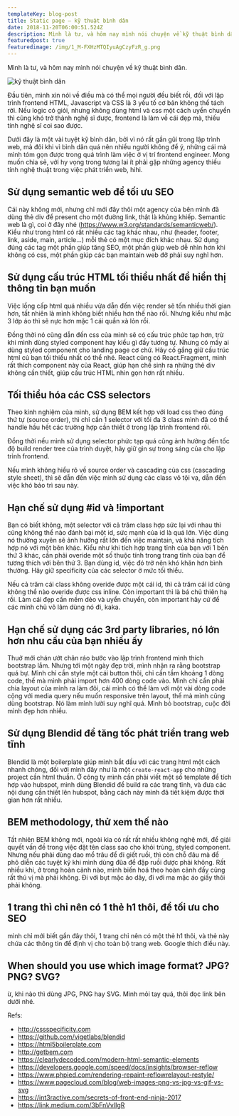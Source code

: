 ```yaml
---
templateKey: blog-post
title: Static page — kỹ thuật bình dân
date: 2018-11-20T06:00:51.524Z
description: Mình là tư, và hôm nay mình nói chuyện về kỹ thuật bình dân.
featuredpost: true
featuredimage: /img/1_M-FXHzMTQIyuAgCzyFzR_g.png
---
```

Mình là tư, và hôm nay mình nói chuyện về kỹ thuật bình dân.

![kỹ thuật bình dân](/img/1_M-FXHzMTQIyuAgCzyFzR_g.png)

Đầu tiên, mình xin nói về điều mà có thể mọi người đều biết rồi, đối với lập trình frontend HTML, Javascript và CSS là 3 yếu tố cơ bản không thể tách rời. Nếu logic có giỏi, nhưng không dùng html và css một cách uyển chuyển thì cũng khó trở thành nghệ sĩ được, frontend là làm về cái đẹp mà, thiếu tính nghệ sĩ coi sao được.

Dưới đây là một vài tuyệt kỹ bình dân, bởi vì nó rất gần gũi trong lập trình web, mà đôi khi vì bình dân quá nên nhiều người không để ý, những cái mà mình tóm gọn được trong quá trình làm việc ở vị trí frontend engineer. Mong muốn chia sẻ, với hy vọng trong tương lai ít phải gặp những agency thiếu tính nghệ thuật trong việc phát triển web, hihi.

## Sử dụng semantic web để tối ưu SEO

Cái này không mới, nhưng chỉ mới đây thôi một agency của bên mình đã dùng thẻ div để present cho một đường link, thật là khủng khiếp. Semantic web là gì, coi ở đây nhé (https://www.w3.org/standards/semanticweb/).
Kiểu như trong html có rất nhiều các tag khác nhau, như (header, footer, link, aside, main, article…) mỗi thẻ có một mục đích khác nhau. Sử dụng đúng các tag một phần giúp tăng SEO, một phần giúp web dễ nhìn hơn khi không có css, một phần giúp các bạn maintain web đỡ phải suy nghĩ hơn.

## Sử dụng cấu trúc HTML tối thiểu nhất để hiển thị thông tin bạn muốn

Việc lồng cấp html quá nhiều vừa dẫn đến việc render sẽ tốn nhiều thời gian hơn, tất nhiên là mình không biết nhiều hơn thế nào rồi. Nhưng kiểu như mặc 3 lớp áo thì sẽ nực hơn mặc 1 cái quần xà lỏn rồi.

Đồng thời nó cũng dẫn đến css của mình sẽ có cấu trúc phức tạp hơn, trừ khi mình dùng styled component hay kiểu gì đấy tương tự. Nhưng có mấy ai dùng styled component cho landing page cơ chứ. Hãy cố gắng giữ cấu trúc html củ bạn tối thiểu nhất có thể nhé. React cũng có React.Fragment, mình rất thích component này của React, giúp hạn chế sinh ra những thẻ div không cần thiết, giúp cấu trúc HTML nhìn gọn hơn rất nhiều.

## Tối thiểu hóa các CSS selectors

Theo kinh nghiệm của mình, sử dụng BEM kết hợp với load css theo đúng thứ tự (source order), thì chỉ cần 1 selector với tối đa 3 class mình đã có thể handle hầu hết các trường hợp cần thiết ở trong lập trình frontend rồi.

Đồng thời nếu mình sử dụng selector phức tạp quá cũng ảnh hưởng đến tốc độ build render tree của trình duyệt, hãy giữ gìn sự trong sáng của cho lập trình frontend.

Nếu mình không hiểu rõ về source order và cascading của css (cascading style sheet), thì sẽ dẫn đến việc mình sử dụng các class vô tội vạ, dẫn đến việc khó bảo trì sau này.

## Hạn chế sử dụng #id và !important

Bạn có biết không, một selector với cả trăm class hợp sức lại với nhau thì cũng không thể nào đánh bại một id, sức mạnh của id là quá lớn. Việc dùng nó thường xuyên sẽ ảnh hưởng rất lớn đến việc maintain, và khả năng tích hợp nó với một bên khác. Kiểu như khi tích hợp trang tĩnh của bạn với 1 bên thứ 3 khác, cần phải overide một số thuộc tính trong trang tĩnh của bạn để tương thích với bên thứ 3. Bạn dùng id, việc đó trở nên khó khăn hơn bình thường. Hãy giữ specificity của các selector ở mức tối thiểu.

Nếu cả trăm cái class không overide được một cái id, thì cả trăm cái id cũng không thể nào overide được css inline. Còn important thì là bá chủ thiên hạ rồi. Làm cái đẹp cần mềm dẻo và uyển chuyển, còn important hãy cứ để các minh chủ võ lâm dùng nó đi, kaka.

## Hạn chế sử dụng các 3rd party libraries, nó lớn hơn nhu cầu của bạn nhiều ấy

Thuở mới chán ướt chân ráo bước vào lập trình frontend mình thích bootstrap lắm. Nhưng tới một ngày đẹp trời, mình nhận ra rằng bootstrap quá bự. Mình chỉ cần style một cái button thôi, chỉ cần tầm khoảng 1 dòng code, thế mà mình phải import hơn 400 dòng code vào. Mình chỉ cần phải chia layout của mình ra làm đôi, cái mình có thể làm với một vài dòng code cộng với media query nếu muốn responsive trên layout, thế mà mình cũng dùng bootstrap. Nó làm mình lười suy nghĩ quá. Mình bỏ bootstrap, cuộc đời mình đẹp hơn nhiều.

## Sử dụng Blendid để tăng tốc phát triển trang web tĩnh

Blendid là một boilerplate giúp mình bắt đầu với các trang html một cách nhanh chóng, đối với mình đây như là một `create-react-app` cho những project cần html thuần. Ở công ty mình cần phải viết một số template để tích hợp vào hubspot, mình dùng Blendid để build ra các trang tĩnh, và đưa các nội dung cần thiết lên hubspot, bằng cách này mình đã tiết kiệm được thời gian hơn rất nhiều.

## BEM methodology, thử xem thế nào

Tất nhiên BEM không mới, ngoài kia có rất rất nhiều không nghệ mới, để giải quyết vấn đề trong việc đặt tên class sao cho khỏi trùng, styled component. Nhưng nếu phải dùng dao mổ trâu để đi giết ruồi, thì còn chỗ đâu mà để phô diễn các tuyệt kỹ khi mình dùng đũa để đập ruồi được phải không. Rất nhiều khi, ở trong hoàn cảnh nào, mình biến hoá theo hoàn cảnh đấy cũng rất thú vị mà phải không. Đi với bụt mặc áo dây, đi với ma mặc áo giấy thôi phải không.

## 1 trang thì chỉ nên có 1 thẻ h1 thôi, để tối ưu cho SEO

mình chỉ mới biết gần đây thôi, 1 trang chỉ nên có một thẻ h1 thôi, và thẻ này chứa các thông tin để định vị cho toàn bộ trang web. Google thích điều này.

## When should you use which image format? JPG? PNG? SVG?

ừ, khi nào thì dùng JPG, PNG hay SVG. Mình mỏi tay quá, thôi đọc link bên dưới nhé.

Refs:
- http://cssspecificity.com
- https://github.com/vigetlabs/blendid
- https://html5boilerplate.com
- http://getbem.com
- https://clearlydecoded.com/modern-html-semantic-elements
- https://developers.google.com/speed/docs/insights/browser-reflow
- https://www.phpied.com/rendering-repaint-reflowrelayout-restyle/
- https://www.pagecloud.com/blog/web-images-png-vs-jpg-vs-gif-vs-svg
- https://int3ractive.com/secrets-of-front-end-ninja-2017
- https://link.medium.com/3bFnVvlIgR